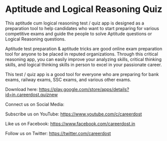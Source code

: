 # Aptitude and Logical Reasoning Quiz
This aptitude cum logical reasoning test / quiz app is designed as a preparation tool to help candidates who want to start preparing for various competitive exams and guide the people to solve Aptitude questions or Logical Reasoning questions.

Aptitude test preparation & aptitude tricks are good online exam preparation tool for anyone to be placed in reputed organizations. Through this critical reasoning app, you can easily improve your analyzing skills, critical thinking skills, and logical thinking skills in person to excel in your passionate career.

This test / quiz app is a good tool for everyone who are preparing for bank exams, railway exams, SSC exams, and various other exams.

Download here: https://play.google.com/store/apps/details?id=in.careerdost.quiznew

Connect us on Social Media:

Subscribe us on YouTube: https://www.youtube.com/c/careerdost

Like us on Facebook: https://www.facebook.com/careerdost.in

Follow us on Twitter: https://twitter.com/careerdost

